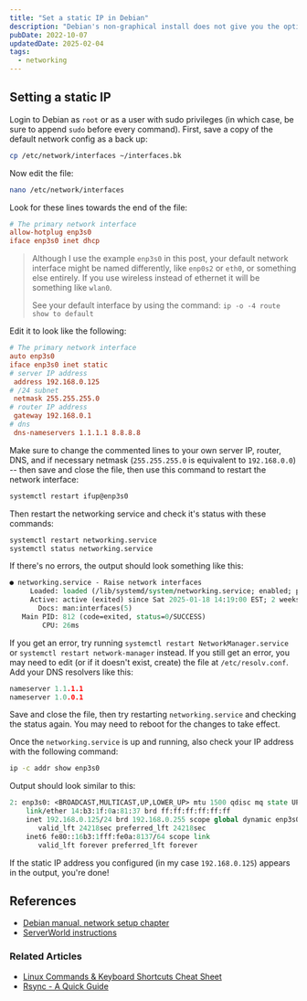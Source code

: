 ```yaml
---
title: "Set a static IP in Debian"
description: "Debian's non-graphical install does not give you the option to set a static IP, here's a quick guide to doing it manually on the command line."
pubDate: 2022-10-07
updatedDate: 2025-02-04
tags:
  - networking
---
```


## Setting a static IP

Login to Debian as `root` or as a user with sudo privileges (in which case, be sure to append `sudo` before every command). First, save a copy of the default network config as a back up:

```bash
cp /etc/network/interfaces ~/interfaces.bk
```

Now edit the file:

```bash
nano /etc/network/interfaces
```

Look for these lines towards the end of the file:

```ini
# The primary network interface
allow-hotplug enp3s0
iface enp3s0 inet dhcp
```

> Although I use the example `enp3s0` in this post, your default network interface might be named differently, like `enp0s2` or `eth0`, or something else entirely. If you use wireless instead of ethernet it will be something like `wlan0`.
>
> See your default interface by using the command: `ip -o -4 route show to default`

Edit it to look like the following:

```ini
# The primary network interface
auto enp3s0
iface enp3s0 inet static
# server IP address
 address 192.168.0.125 
# /24 subnet
 netmask 255.255.255.0
# router IP address
 gateway 192.168.0.1
# dns
 dns-nameservers 1.1.1.1 8.8.8.8
```

Make sure to change the commented lines to your own server IP, router, DNS, and if necessary netmask (`255.255.255.0` is equivalent to `192.168.0.0`) -- then save and close the file, then use this command to restart the network interface:

```bash
systemctl restart ifup@enp3s0
```

Then restart the networking service and check it's status with these commands:

```bash
systemctl restart networking.service
systemctl status networking.service
```

If there's no errors, the output should look something like this:

```tcl
● networking.service - Raise network interfaces
     Loaded: loaded (/lib/systemd/system/networking.service; enabled; preset: enabled)
     Active: active (exited) since Sat 2025-01-18 14:19:00 EST; 2 weeks 3 days ago
       Docs: man:interfaces(5)
   Main PID: 812 (code=exited, status=0/SUCCESS)
        CPU: 26ms
```

If you get an error, try running `systemctl restart NetworkManager.service` or `systemctl restart network-manager` instead. If you still get an error, you may need to edit (or if it doesn't exist, create) the file at `/etc/resolv.conf`. Add your DNS resolvers like this:

```c
nameserver 1.1.1.1
nameserver 1.0.0.1
```

Save and close the file, then try restarting `networking.service` and checking the status again. You may need to reboot for the changes to take effect.

Once the `networking.service` is up and running, also check your IP address with the following command:

```bash
ip -c addr show enp3s0
```

Output should look similar to this:

```tcl
2: enp3s0: <BROADCAST,MULTICAST,UP,LOWER_UP> mtu 1500 qdisc mq state UP group default qlen 1000
    link/ether 14:b3:1f:0a:81:37 brd ff:ff:ff:ff:ff:ff
    inet 192.168.0.125/24 brd 192.168.0.255 scope global dynamic enp3s0
       valid_lft 24218sec preferred_lft 24218sec
    inet6 fe80::16b3:1fff:fe0a:8137/64 scope link
       valid_lft forever preferred_lft forever
```

If the static IP address you configured (in my case `192.168.0.125`) appears in the output, you're done!

## References

- <a href="https://www.debian.org/doc/manuals/debian-reference/ch05.en.html" target="_blank" data-umami-events="static-ip-debian-manual">Debian manual, network setup chapter</a>
- <a href="https://www.server-world.info/en/note?os=Debian_12&p=initial_conf&f=3" target="_blank" data-umami-events="static-ip-debian-serverworld">ServerWorld instructions</a>

### Related Articles

- <a href="/blog/basic-linux-commands/" data-umami-event="static-ip-debian-related-linux cheatsheets">Linux Commands & Keyboard Shortcuts Cheat Sheet</a>
- <a href="/blog/rsync-a-quick-guide/" data-umami-event="static-ip-debian-rsync-quick-guide">Rsync - A Quick Guide</a>